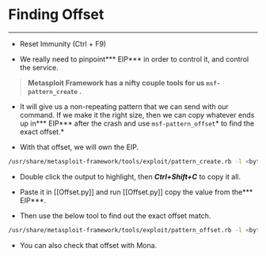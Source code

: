 # Finding Offset 
---
- Reset Immunity (Ctrl + F9)

- We really need to pinpoint*** EIP*** in order to control it, and control the service.

>**Metasploit Framework has a nifty couple tools for us `msf-pattern_create` .**

- It will give us a non-repeating pattern that we can send with our command. If we make it the right size, then we can copy whatever ends up in*** EIP*** after the crash and use `msf-pattern_offset`* to find the exact offset.*

- With that offset, we will own the EIP.

```bash
/usr/share/metasploit-framework/tools/exploit/pattern_create.rb -l <bytes> 
```

- Double click the output to highlight, then ***Ctrl+Shift+C*** to copy it all.

- Paste it in [[Offset.py]] and run [[Offset.py]] copy the value from the*** EIP***.

- Then use the below tool to find out the exact offset match.
```bash
/usr/share/metasploit-framework/tools/exploit/pattern_offset.rb -l <bytes> -q <EIP>
```

- You can also check that offset with Mona.

